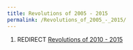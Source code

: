 ```yaml
---
title: Revolutions of 2005 - 2015
permalink: /Revolutions_of_2005_-_2015/
---
```


1.  REDIRECT [Revolutions of 2010 -
    2015](Revolutions_of_2010_-_2015 "wikilink")